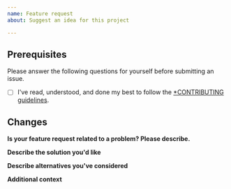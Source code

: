 ```yaml
---
name: Feature request
about: Suggest an idea for this project

---
```


## Prerequisites

Please answer the following questions for yourself before submitting an issue.

* [ ] I've read, understood, and done my best to follow the [*CONTRIBUTING guidelines](https://github.com/aboutyou/storefront-ts/master/CONTRIBUTING.md).

## Changes

**Is your feature request related to a problem? Please describe.**
<!-- A clear and concise description of what the problem is. Ex. I'm always frustrated when [...] -->

**Describe the solution you'd like**
<!-- A clear and concise description of what you want to happen. -->

**Describe alternatives you've considered**
<!-- A clear and concise description of any alternative solutions or features you've considered. -->

**Additional context**
<!-- Add any other context or screenshots about the feature request here. -->
